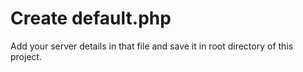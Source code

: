 # Create default.php

Add your server details in that file and save it in root directory of this project.

<?php
$servername = "localhost";
$username = "username";
$password = "password";
$dbname = "database";
?>
